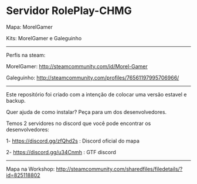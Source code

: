 # Servidor RolePlay-CHMG
Mapa: MorelGamer

Kits: MorelGamer e Galeguinho

-------------------------

Perfis na steam: 

MorelGamer: http://steamcommunity.com/id/Morel-Gamer

Galeguinho: http://steamcommunity.com/profiles/76561197995706966/

------------------------

Este repositório foi criado com a intenção de colocar uma versão estavel e backup. 

Quer ajuda de como instalar? Peça para um dos desenvolvedores.

Temos 2 servidores no discord que você pode encontrar os desenvolvedores:

1- https://discord.gg/zfQhd2s : Discord oficial do mapa

2- https://discord.gg/u34Cnmh : GTF discord

---------------------------
Mapa na Workshop: http://steamcommunity.com/sharedfiles/filedetails/?id=825118802
